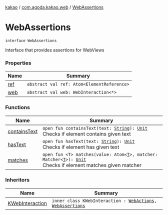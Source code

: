 [kakao](../../index.md) / [com.agoda.kakao.web](../index.md) / [WebAssertions](./index.md)

# WebAssertions

`interface WebAssertions`

Interface that provides assertions for WebViews

### Properties

| Name | Summary |
|---|---|
| [ref](ref.md) | `abstract val ref: Atom<ElementReference>` |
| [web](web.md) | `abstract val web: WebInteraction<*>` |

### Functions

| Name | Summary |
|---|---|
| [containsText](contains-text.md) | `open fun containsText(text: `[`String`](https://kotlinlang.org/api/latest/jvm/stdlib/kotlin/-string/index.html)`): `[`Unit`](https://kotlinlang.org/api/latest/jvm/stdlib/kotlin/-unit/index.html)<br>Checks if element contains given text |
| [hasText](has-text.md) | `open fun hasText(text: `[`String`](https://kotlinlang.org/api/latest/jvm/stdlib/kotlin/-string/index.html)`): `[`Unit`](https://kotlinlang.org/api/latest/jvm/stdlib/kotlin/-unit/index.html)<br>Checks if element has given text |
| [matches](matches.md) | `open fun <T> matches(value: Atom<`[`T`](matches.md#T)`>, matcher: Matcher<`[`T`](matches.md#T)`>): `[`Unit`](https://kotlinlang.org/api/latest/jvm/stdlib/kotlin/-unit/index.html)<br>Checks if element matches given matcher |

### Inheritors

| Name | Summary |
|---|---|
| [KWebInteraction](../-web-element-builder/-k-web-interaction/index.md) | `inner class KWebInteraction : `[`WebActions`](../-web-actions/index.md)`, `[`WebAssertions`](./index.md) |
